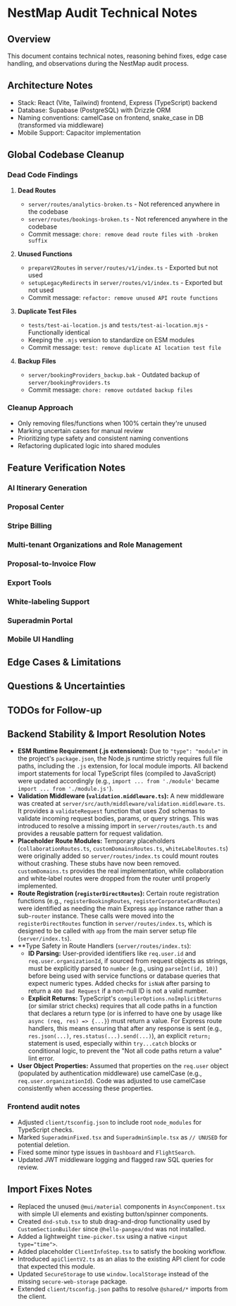 # NestMap Audit Technical Notes

## Overview
This document contains technical notes, reasoning behind fixes, edge case handling, and observations during the NestMap audit process.

## Architecture Notes
- Stack: React (Vite, Tailwind) frontend, Express (TypeScript) backend
- Database: Supabase (PostgreSQL) with Drizzle ORM
- Naming conventions: camelCase on frontend, snake_case in DB (transformed via middleware)
- Mobile Support: Capacitor implementation

## Global Codebase Cleanup
### Dead Code Findings
1. **Dead Routes**
   - `server/routes/analytics-broken.ts` - Not referenced anywhere in the codebase
   - `server/routes/bookings-broken.ts` - Not referenced anywhere in the codebase
   - Commit message: `chore: remove dead route files with -broken suffix`

2. **Unused Functions**
   - `prepareV2Routes` in `server/routes/v1/index.ts` - Exported but not used
   - `setupLegacyRedirects` in `server/routes/v1/index.ts` - Exported but not used
   - Commit message: `refactor: remove unused API route functions`

3. **Duplicate Test Files**
   - `tests/test-ai-location.js` and `tests/test-ai-location.mjs` - Functionally identical
   - Keeping the `.mjs` version to standardize on ESM modules
   - Commit message: `test: remove duplicate AI location test file`

4. **Backup Files**
   - `server/bookingProviders_backup.bak` - Outdated backup of `server/bookingProviders.ts`
   - Commit message: `chore: remove outdated backup files`

### Cleanup Approach
- Only removing files/functions when 100% certain they're unused
- Marking uncertain cases for manual review
- Prioritizing type safety and consistent naming conventions
- Refactoring duplicated logic into shared modules

## Feature Verification Notes

### AI Itinerary Generation
<!-- Notes will be added as verification progresses -->

### Proposal Center
<!-- Notes will be added as verification progresses -->

### Stripe Billing
<!-- Notes will be added as verification progresses -->

### Multi-tenant Organizations and Role Management
<!-- Notes will be added as verification progresses -->

### Proposal-to-Invoice Flow
<!-- Notes will be added as verification progresses -->

### Export Tools
<!-- Notes will be added as verification progresses -->

### White-labeling Support
<!-- Notes will be added as verification progresses -->

### Superadmin Portal
<!-- Notes will be added as verification progresses -->

### Mobile UI Handling
<!-- Notes will be added as verification progresses -->

## Edge Cases & Limitations
<!-- To be populated during audit -->

## Questions & Uncertainties
<!-- To be populated during audit -->

## TODOs for Follow-up
<!-- To be populated during audit -->

## Backend Stability & Import Resolution Notes
- **ESM Runtime Requirement (.js extensions):** Due to `"type": "module"` in the project's `package.json`, the Node.js runtime strictly requires full file paths, including the `.js` extension, for local module imports. All backend import statements for local TypeScript files (compiled to JavaScript) were updated accordingly (e.g., `import ... from './module'` became `import ... from './module.js'`).
- **Validation Middleware (`validation.middleware.ts`):** A new middleware was created at `server/src/auth/middleware/validation.middleware.ts`. It provides a `validateRequest` function that uses Zod schemas to validate incoming request bodies, params, or query strings. This was introduced to resolve a missing import in `server/routes/auth.ts` and provides a reusable pattern for request validation.
- **Placeholder Route Modules:** Temporary placeholders (`collaborationRoutes.ts`, `customDomainsRoutes.ts`, `whiteLabelRoutes.ts`) were originally added so `server/routes/index.ts` could mount routes without crashing. These stubs have now been removed. `customDomains.ts` provides the real implementation, while collaboration and white‑label routes were dropped from the router until properly implemented.
- **Route Registration (`registerDirectRoutes`):** Certain route registration functions (e.g., `registerBookingRoutes`, `registerCorporateCardRoutes`) were identified as needing the main Express `app` instance rather than a sub-`router` instance. These calls were moved into the `registerDirectRoutes` function in `server/routes/index.ts`, which is designed to be called with `app` from the main server setup file (`server/index.ts`).
- **Type Safety in Route Handlers (`server/routes/index.ts`):
  - **ID Parsing:** User-provided identifiers like `req.user.id` and `req.user.organizationId`, if sourced from request objects as strings, must be explicitly parsed to `number` (e.g., using `parseInt(id, 10)`) before being used with service functions or database queries that expect numeric types. Added checks for `isNaN` after parsing to return a `400 Bad Request` if a non-null ID is not a valid number.
  - **Explicit Returns:** TypeScript's `compilerOptions.noImplicitReturns` (or similar strict checks) requires that all code paths in a function that declares a return type (or is inferred to have one by usage like `async (req, res) => {...}`) must return a value. For Express route handlers, this means ensuring that after any response is sent (e.g., `res.json(...)`, `res.status(...).send(...)`), an explicit `return;` statement is used, especially within `try...catch` blocks or conditional logic, to prevent the "Not all code paths return a value" lint error.
- **User Object Properties:** Assumed that properties on the `req.user` object (populated by authentication middleware) use camelCase (e.g., `req.user.organizationId`). Code was adjusted to use camelCase consistently when accessing these properties.

### Frontend audit notes
- Adjusted `client/tsconfig.json` to include root `node_modules` for TypeScript checks.
- Marked `SuperadminFixed.tsx` and `SuperadminSimple.tsx` as `// UNUSED` for potential deletion.
- Fixed some minor type issues in `Dashboard` and `FlightSearch`.
- Updated JWT middleware logging and flagged raw SQL queries for review.

## Import Fixes Notes
- Replaced the unused `@mui/material` components in `AsyncComponent.tsx` with simple UI elements and existing button/spinner components.
- Created `dnd-stub.tsx` to stub drag-and-drop functionality used by `CustomSectionBuilder` since `@hello-pangea/dnd` was not installed.
- Added a lightweight `time-picker.tsx` using a native `<input type="time">`.
- Added placeholder `ClientInfoStep.tsx` to satisfy the booking workflow.
- Introduced `apiClientV2.ts` as an alias to the existing API client for code that expected this module.
- Updated `SecureStorage` to use `window.localStorage` instead of the missing `secure-web-storage` package.
- Extended `client/tsconfig.json` paths to resolve `@shared/*` imports from the client.
